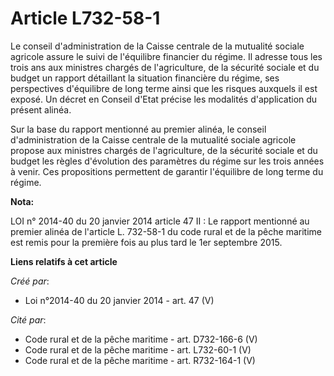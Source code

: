 # Article L732-58-1

Le  conseil d'administration de la Caisse centrale de la mutualité sociale  agricole assure le suivi de l'équilibre financier
du régime. Il adresse  tous les trois ans aux ministres chargés de l'agriculture, de la  sécurité sociale et du budget un
rapport détaillant la situation  financière du régime, ses perspectives d'équilibre de long terme ainsi  que les risques
auxquels il est exposé. Un décret en Conseil d'Etat  précise les modalités d'application du présent alinéa.

Sur la base du rapport mentionné au premier  alinéa, le conseil d'administration de la Caisse centrale de la  mutualité
sociale agricole propose aux ministres chargés de  l'agriculture, de la sécurité sociale et du budget les règles  d'évolution
des paramètres du régime sur les trois années à venir. Ces  propositions permettent de garantir l'équilibre de long terme du
régime.

**Nota:**

LOI n° 2014-40 du 20 janvier 2014 article 47 II : Le rapport mentionné au premier alinéa de l'article L. 732-58-1 du code
rural et de la pêche maritime est remis pour la première fois au plus tard le 1er septembre 2015.

**Liens relatifs à cet article**

_Créé par_:

  - Loi n°2014-40 du 20 janvier 2014 - art. 47 (V)

_Cité par_:

  - Code rural et de la pêche maritime - art. D732-166-6 (V)
  - Code rural et de la pêche maritime - art. L732-60-1 (V)
  - Code rural et de la pêche maritime - art. R732-164-1 (V)
